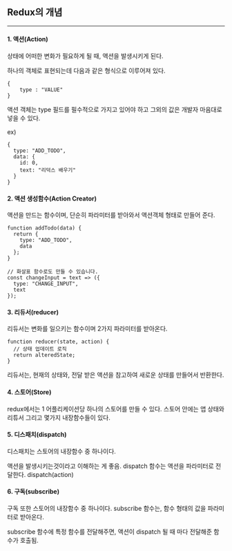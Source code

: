 ## Redux의 개념
-----------

#### 1. 액션(Action)

상태에 어떠한 변화가 필요하게 될 때, 액션을 발생시키게 된다.

하나의 객체로 표현되는데 다음과 같은 형식으로 이루어져 있다.
~~~
{
    type : "VALUE"
}
~~~

액션 객체는 type 필드를 필수적으로 가지고 있어야 하고 그외의 값은 개발자 마음대로 넣을 수 있다.

ex)
~~~
{
  type: "ADD_TODO",
  data: {
    id: 0,
    text: "리덕스 배우기"
  }
}
~~~

#### 2. 액션 생성함수(Action Creator)

액션을 만드는 함수이며, 단순히 파라미터를 받아와서 액션객체 형태로 만들어 준다.

~~~
function addTodo(data) {
  return {
    type: "ADD_TODO",
    data
  };
}

// 화살표 함수로도 만들 수 있습니다.
const changeInput = text => ({ 
  type: "CHANGE_INPUT",
  text
});
~~~

#### 3. 리듀서(reducer)

리듀서는 변화를 일으키는 함수이며 2가지 파라미터를 받아온다.

~~~
function reducer(state, action) {
  // 상태 업데이트 로직
  return alteredState;
}
~~~

리듀서는, 현재의 상태와, 전달 받은 액션을 참고하여 새로운 상태를 만들어서 반환한다.

#### 4. 스토어(Store)

redux에서는 1 어플리케이션당 하나의 스토어를 만들 수 있다. 스토어 안에는 앱 상태와 리튜서 그리고 몇가지 내장함수들이 있다.

#### 5. 디스패치(dispatch)

디스패치는 스토어의 내장함수 중 하나이다. 

액션을 발생시키는것이라고 이해하는 게 좋음.
dispatch 함수는 액션을 파라미터로 전달한다. dispatch(action) 

#### 6. 구독(subscribe)

구독 또한 스토어의 내장함수 중 하나이다. subscribe 함수는, 함수 형태의 값을 파라미터로 받아온다. 

subscribe 함수에 특정 함수를 전달해주면, 액션이 dispatch 될 때 마다 전달해준 함수가 호출됨.
